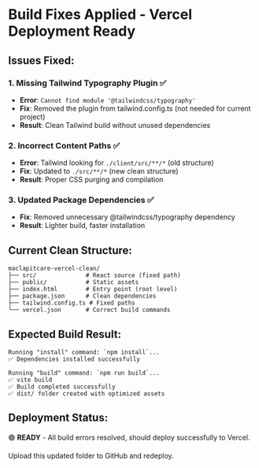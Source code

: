 # Build Fixes Applied - Vercel Deployment Ready

## Issues Fixed:

### 1. Missing Tailwind Typography Plugin ✅
- **Error**: `Cannot find module '@tailwindcss/typography'`
- **Fix**: Removed the plugin from tailwind.config.ts (not needed for current project)
- **Result**: Clean Tailwind build without unused dependencies

### 2. Incorrect Content Paths ✅  
- **Error**: Tailwind looking for `./client/src/**/*` (old structure)
- **Fix**: Updated to `./src/**/*` (new clean structure)
- **Result**: Proper CSS purging and compilation

### 3. Updated Package Dependencies ✅
- **Fix**: Removed unnecessary @tailwindcss/typography dependency
- **Result**: Lighter build, faster installation

## Current Clean Structure:
```
maclapitcare-vercel-clean/
├── src/              # React source (fixed path)
├── public/           # Static assets
├── index.html        # Entry point (root level)
├── package.json      # Clean dependencies
├── tailwind.config.ts # Fixed paths
└── vercel.json       # Correct build commands
```

## Expected Build Result:
```
Running "install" command: `npm install`...
✅ Dependencies installed successfully

Running "build" command: `npm run build`...  
✅ vite build
✅ Build completed successfully
✅ dist/ folder created with optimized assets
```

## Deployment Status:
🟢 **READY** - All build errors resolved, should deploy successfully to Vercel.

Upload this updated folder to GitHub and redeploy.